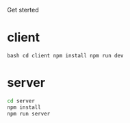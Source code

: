 Get sterted

# client

``bash
cd client
npm install
npm run dev
``

# server

```bash
cd server
npm install
npm run server
```
